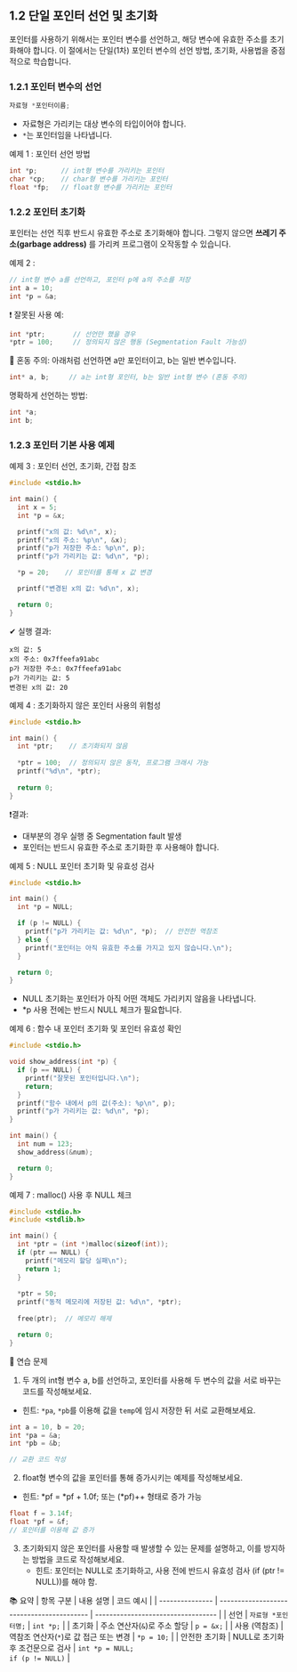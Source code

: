 ## 1.2 단일 포인터 선언 및 초기화  
포인터를 사용하기 위해서는 포인터 변수를 선언하고, 해당 변수에 유효한 주소를 초기화해야 합니다. 이 절에서는 단일(1차) 포인터 변수의 선언 방법, 초기화, 사용법을 중점적으로 학습합니다.

### 1.2.1 포인터 변수의 선언
```c
자료형 *포인터이름;
```

* 자료형은 가리키는 대상 변수의 타입이어야 합니다.
* `*`는 포인터임을 나타냅니다.

예제 1 : 포인터 선언 방법
```c
int *p;      // int형 변수를 가리키는 포인터
char *cp;    // char형 변수를 가리키는 포인터
float *fp;   // float형 변수를 가리키는 포인터
```

### 1.2.2 포인터 초기화
포인터는 선언 직후 반드시 유효한 주소로 초기화해야 합니다. 그렇지 않으면 **쓰레기 주소(garbage address)** 를 가리켜 프로그램이 오작동할 수 있습니다.

예제 2 : 
```c
// int형 변수 a를 선언하고, 포인터 p에 a의 주소를 저장
int a = 10;
int *p = &a;
```
❗ 잘못된 사용 예:
```c
int *ptr;       // 선언만 했을 경우
*ptr = 100;     // 정의되지 않은 행동 (Segmentation Fault 가능성)
```
📌 혼동 주의: 아래처럼 선언하면 a만 포인터이고, b는 일반 변수입니다.
```c
int* a, b;     // a는 int형 포인터, b는 일반 int형 변수 (혼동 주의)
```
명확하게 선언하는 방법:
```c
int *a;
int b;
```

### 1.2.3 포인터 기본 사용 예제  
예제 3 : 포인터 선언, 초기화, 간접 참조
```c
#include <stdio.h>

int main() {
  int x = 5;
  int *p = &x;

  printf("x의 값: %d\n", x);
  printf("x의 주소: %p\n", &x);
  printf("p가 저장한 주소: %p\n", p);
  printf("p가 가리키는 값: %d\n", *p);

  *p = 20;    // 포인터를 통해 x 값 변경

  printf("변경된 x의 값: %d\n", x);

  return 0;
}
```
✔ 실행 결과:
``` text
x의 값: 5
x의 주소: 0x7ffeefa91abc
p가 저장한 주소: 0x7ffeefa91abc
p가 가리키는 값: 5
변경된 x의 값: 20
```

예제 4 : 초기화하지 않은 포인터 사용의 위험성
```c
#include <stdio.h>

int main() {
  int *ptr;    // 초기화되지 않음
  
  *ptr = 100;  // 정의되지 않은 동작, 프로그램 크래시 가능
  printf("%d\n", *ptr);
  
  return 0;
}
```

❗결과:
* 대부분의 경우 실행 중 Segmentation fault 발생
* 포인터는 반드시 유효한 주소로 초기화한 후 사용해야 합니다.

예제 5 : NULL 포인터 초기화 및 유효성 검사
```c
#include <stdio.h>

int main() {
  int *p = NULL;

  if (p != NULL) {
    printf("p가 가리키는 값: %d\n", *p);  // 안전한 역참조
  } else {
    printf("포인터는 아직 유효한 주소를 가지고 있지 않습니다.\n");
  }

  return 0;
}
```
* NULL 초기화는 포인터가 아직 어떤 객체도 가리키지 않음을 나타냅니다.
* *p 사용 전에는 반드시 NULL 체크가 필요합니다.

예제 6 : 함수 내 포인터 초기화 및 포인터 유효성 확인
```c
#include <stdio.h>

void show_address(int *p) {
  if (p == NULL) {
    printf("잘못된 포인터입니다.\n");
    return;    
  }
  printf("함수 내에서 p의 값(주소): %p\n", p);
  printf("p가 가리키는 값: %d\n", *p);
}

int main() {
  int num = 123;
  show_address(&num);

  return 0;
}
```
예제 7 : malloc() 사용 후 NULL 체크
```c
#include <stdio.h>
#include <stdlib.h>

int main() {
  int *ptr = (int *)malloc(sizeof(int));
  if (ptr == NULL) {
    printf("메모리 할당 실패\n");
    return 1;
  }
  
  *ptr = 50;
  printf("동적 메모리에 저장된 값: %d\n", *ptr);
  
  free(ptr);  // 메모리 해제

  return 0;
}
```

🧩 연습 문제
1. 두 개의 int형 변수 a, b를 선언하고, 포인터를 사용해 두 변수의 값을 서로 바꾸는 코드를 작성해보세요.
  - 힌트: `*pa`, `*pb`를 이용해 값을 `temp`에 임시 저장한 뒤 서로 교환해보세요.
  ```c
  int a = 10, b = 20;
  int *pa = &a;
  int *pb = &b;
  
  // 교환 코드 작성
  ```
2. float형 변수의 값을 포인터를 통해 증가시키는 예제를 작성해보세요.
  - 힌트: *pf = *pf + 1.0f; 또는 (*pf)++ 형태로 증가 가능
  ```c
  float f = 3.14f;
  float *pf = &f;
  // 포인터를 이용해 값 증가
  ```


3. 초기화되지 않은 포인터를 사용할 때 발생할 수 있는 문제를 설명하고, 이를 방지하는 방법을 코드로 작성해보세요.
    * 힌트: 포인터는 NULL로 초기화하고, 사용 전에 반드시 유효성 검사 (if (ptr != NULL))를 해야 함.

📚 요약
| 항목 구분       | 내용 설명                                | 코드 예시                          |
| --------------- | ----------------------------------------- | ---------------------------------- |
| 선언            | `자료형 *포인터명;`                      | `int *p;`                          |
| 초기화          | 주소 연산자(`&`)로 주소 할당             | `p = &x;`                          |
| 사용 (역참조)   | 역참조 연산자(`*`)로 값 접근 또는 변경   | `*p = 10;`                         |
| 안전한 초기화   | NULL로 초기화 후 조건문으로 검사         | `int *p = NULL;`<br>`if (p != NULL)` |

